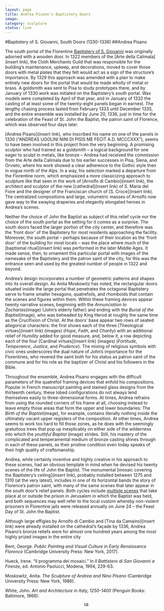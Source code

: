 ```yaml
---
layout: page
title: Andrea Pisano's Baptistery Doors
image:
category: sculpture
status: live
---
```


#Baptistery of S. Giovanni, South Doors (1330-1336)
##Andrea Pisano

<!-- more -->

The south portal of the Florentine [Baptistery of S. Giovanni](http://florenceasitwas.wlu.edu/sites/baptistery.html) was originally adorned with a wooden door. In 1322 members of the [Arte della Calimala](insert link), the Cloth Merchants Guild that was responsible for the building’s maintenance, upkeep, and decorations, moved to cover those doors with metal plates that they felt would act as a sign of the structure’s importance. By 1329 this approach was amended with a plan to make entirely new doors for the portal that would be made wholly of metal or brass. A goldsmith was sent to Pisa to study prototypes there, and by January of 1330 work was initiated on the Baptistery’s south portal. Wax models were completed by April of that year, and in January of 1332 the casting of at least some of the twenty-eight panels began in earnest. The lengthy chasing process lasted from February 1333 until December 1335, and the entire ensemble was installed by June 20, 1336, just in time for the celebration of the Feast of St. John the Baptist, the patron saint of Florence, which was observed four days later.


[Andrea Pisano](insert link), who inscribed his name on one of the panels in 1330 (“ANDREAS UGOLINI NINI DI PISIS ME FECIT A.D. MCCCXXX”), seems to have been involved in this project from the very beginning. A promising sculptor who had trained as a goldsmith – a logical background for one eager to sculpt in metals, like bronze – Andrea had received the commission from the Arte della Calimala due to his earlier successes in Pisa, Siena, and Orvieto, where his work showed a clear adherence to the Gothic style then in vogue north of the Alps. In a way, his selection marked a departure from the Florentine norm, which emphasized a more classicizing approach to sculpture like that seen in the work of [Arnolfo di Cambio](insert link), the architect and sculptor of the new [cathedral](insert link) of S. Maria del Fiore and the designer of the Franciscan church of [S. Croce](insert link). The centralized compositions and large, volumetric masses of Arnolfo now gave way to the swaying draperies and elegantly elongated heroes in Andrea’s scenes.


Neither the choice of John the Baptist as subject of this relief cycle nor the choice of the south portal as the setting for it comes as a surprise. The south doors faced the larger portion of the city center, and therefore was the ‘front door’ of the Baptistery for most residents approaching the facility. Moreover, the south portal – perhaps because of their location as the ‘front door’ of the building for most locals – was the place where much of the [baptismal ritual](insert link) was performed in the later Middle Ages. It made sense, then, to ornament this particular portal with images of the namesake of the Baptistery and the patron saint of the city, for this was the entrance seen and used by the greatest number of people in 1322 and beyond.


Andrea’s design incorporates a number of geometric patterns and shapes into its overall design. As Anita Moskowitz has noted, the rectangular doors situated inside the large portal that penetrates the octagonal Baptistery serve to frame smaller hexagons, quatrefoils, and rhomboids that contain the scenes and figures within them. Within these framing devices appear twenty narrative scenes, beginning with the *Annunciation to Zacharias*(image) (John’s elderly father) and ending with the *Burial of the Baptist*(image), who was beheaded by King Herod at roughly the same time as the Crucifixion of Christ. At the doors’ base appear two rows of seated allegorical characters: the first shows each of the three [Theological virtues](insert link) (images) (*Hope*, *Faith*, and *Charity*) with an additional relief of *Humility* added for good measure, and, below it, a row depicting each of the four [Cardinal virtues](insert link) (images) (*Fortitude*, *Temperance*, *Justice*, and *Prudence*). The mixing of religious symbols with civic ones underscores the dual nature of John’s importance for the Florentines, who revered the saint both for his status as patron saint of the commune and for his role as the baptizer of Christ and his followers in the Bible.


Throughout the ensemble, Andrea Pisano engages with the difficult parameters of the quatrefoil framing devices that enfold his compositions. Popular in French manuscript painting and stained glass designs from the thirteenth century, these lobed configurations do not always lend themselves easily to three-dimensional forms. At times, Andrea refrains from using the rounded corners of his frame at all, choosing instead to leave empty those areas that form the upper and lower boundaries: The *Birth of the Baptist*(image), for example, contains literally nothing inside the ultimately vacant upper registers of the composition. At other times, Andrea seems to work too hard to fill those zones, as he does with the seemingly gratuitous trees that pop up inexplicably on either side of the wilderness into which the *youthful Baptist* (image) strides. Still, his mastery of the complicated and temperamental medium of bronze casting shines through in each of these panels, as their pristine condition even today speaks of their high quality of craftsmanship.


Andrea, while certainly inventive and highly creative in his approach to these scenes, had an obvious template in mind when he devised his twenty scenes of the life of John the Baptist. The monumental [mosaic covering the Baptistery’s ceiling](insert link), probably installed between 1275 and 1310 (at the very latest), includes in one of its horizontal bands the story of Florence’s patron saint, with many of the same scenes that later appear in the south door’s relief panels. Both cycles include [multiple scenes](images) that take place at or outside the prison in Jerusalem in which the Baptist was held, and both sequences may well refer to the local custom whereby non-violent prisoners in Florentine jails were released annually on June 24 – the Feast Day of St. John the Baptist.


Although large effigies by Arnolfo di Cambio and [Tina da Camaino](insert link) were already installed on the cathedral’s façade by 1336, Andrea Pisano’s bronze reliefs were for almost one hundred years among the most highly prized images in the entire city


Bent, George. *Public Painting and Visual Culture in Early Renaissance Florence* (Cambridge University Press: New York, 2017).

Hueck, Irene. “Il programma dei mosaici.” In *Il Battistero di San Giovanni a Firenze,* ed. Antonio Paolucci, Modena, 1994, 229-63.

Moskowitz, Anita. *The Sculpture of Andrea and Nino Pisano* (Cambridge University Press: New York, 1986).

White, John. *Art and Architecture in Italy, 1250-1400* (Penguin Books: Baltimore, 1966).


										GB
